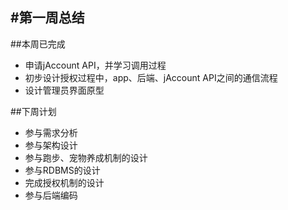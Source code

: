 #第一周总结
---
##本周已完成
+ 申请jAccount API，并学习调用过程
+ 初步设计授权过程中，app、后端、jAccount API之间的通信流程
+ 设计管理员界面原型

##下周计划
+ 参与需求分析
+ 参与架构设计
+ 参与跑步、宠物养成机制的设计
+ 参与RDBMS的设计
+ 完成授权机制的设计
+ 参与后端编码